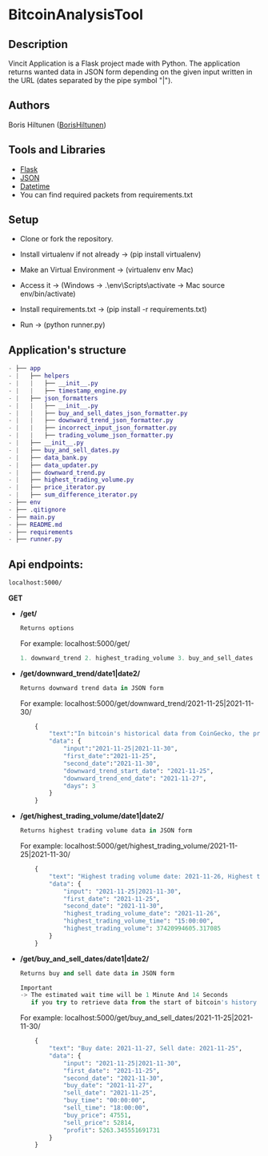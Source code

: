 # BitcoinAnalysisTool

## Description
Vincit Application is a Flask project made with Python. The application returns wanted data in JSON form depending on the given input written in the URL (dates separated by the pipe symbol "|"). 

## Authors
Boris Hiltunen ([BorisHiltunen](https://github.com/BorisHiltunen))

## Tools and Libraries
- [Flask](https://flask.palletsprojects.com/en/2.0.x/)
- [JSON](https://www.json.org/json-en.html)
- [Datetime](https://docs.python.org/3/library/datetime.html)
- You can find required packets from requirements.txt

## Setup
- Clone or fork the repository.

- Install virtualenv if not already
-> (pip install virtualenv)

- Make an Virtual Environment
-> (virtualenv env Mac)

- Access it
-> (Windows -> .\env\Scripts\activate -> Mac source env/bin/activate)

- Install requirements.txt
-> (pip install -r requirements.txt)

- Run
-> (python runner.py)

## Application's structure
```GAP
- ├── app
- |   ├── helpers
- |   |   ├── __init__.py
- |   |   ├── timestamp_engine.py
- |   ├── json_formatters
- |   |   ├── __init__.py
- |   |   ├── buy_and_sell_dates_json_formatter.py
- |   |   ├── downward_trend_json_formatter.py
- |   |   ├── incorrect_input_json_formatter.py
- |   |   ├── trading_volume_json_formatter.py
- |   ├── __init__.py
- |   ├── buy_and_sell_dates.py
- |   ├── data_bank.py
- |   ├── data_updater.py
- |   ├── downward_trend.py
- |   ├── highest_trading_volume.py
- |   ├── price_iterator.py
- |   ├── sum_difference_iterator.py
- ├── env
- ├── .qitignore
- ├── main.py
- ├── README.md
- ├── requirements
- ├── runner.py
```

## Api endpoints:

```html 
localhost:5000/
```
<b>GET</b>
  - **/get/**
    ```python 
    Returns options
    ```
    
    For example: localhost:5000/get/
    
    ```python 
    1. downward_trend 2. highest_trading_volume 3. buy_and_sell_dates
    ```
    
  - **/get/downward_trend/date1|date2/**
    ```python 
    Returns downward trend data in JSON form 
    ```
    
    For example: localhost:5000/get/downward_trend/2021-11-25|2021-11-30/
    
    ```python 
        {
            "text":"In bitcoin's historical data from CoinGecko, the price decreased 3 days in a row from 2021-11-25 to 2021-11-27",
            "data": {
                "input":"2021-11-25|2021-11-30",
                "first_date":"2021-11-25",
                "second_date":"2021-11-30",
                "downward_trend_start_date": "2021-11-25",
                "downward_trend_end_date": "2021-11-27",
                "days": 3
            }
        }
    ```
    
  - **/get/highest_trading_volume/date1|date2/**
  
    ```python 
    Returns highest trading volume data in JSON form
    ```
    
    For example: localhost:5000/get/highest_trading_volume/2021-11-25|2021-11-30/
    
    ```python 
        {
            "text": "Highest trading volume date: 2021-11-26, Highest trading volume: 37420994605.317085",
            "data": {
                "input": "2021-11-25|2021-11-30",
                "first_date": "2021-11-25",
                "second_date": "2021-11-30",
                "highest_trading_volume_date": "2021-11-26",
                "highest_trading_volume_time": "15:00:00",
                "highest_trading_volume": 37420994605.317085
            }
        }
    ```
    
  - **/get/buy_and_sell_dates/date1|date2/**
  
    ```python 
    Returns buy and sell date data in JSON form
    
    Important
    -> The estimated wait time will be 1 Minute And 14 Seconds
       if you try to retrieve data from the start of bitcoin's history to the end.
    ```

    For example: localhost:5000/get/buy_and_sell_dates/2021-11-25|2021-11-30/
    
    ```python 
        {
            "text": "Buy date: 2021-11-27, Sell date: 2021-11-25",
            "data": {
                "input": "2021-11-25|2021-11-30",
                "first_date": "2021-11-25",
                "second_date": "2021-11-30",
                "buy_date": "2021-11-27",
                "sell_date": "2021-11-25",
                "buy_time": "00:00:00",
                "sell_time": "18:00:00",
                "buy_price": 47551,
                "sell_price": 52814,
                "profit": 5263.345551691731
            }
        }

    ```
